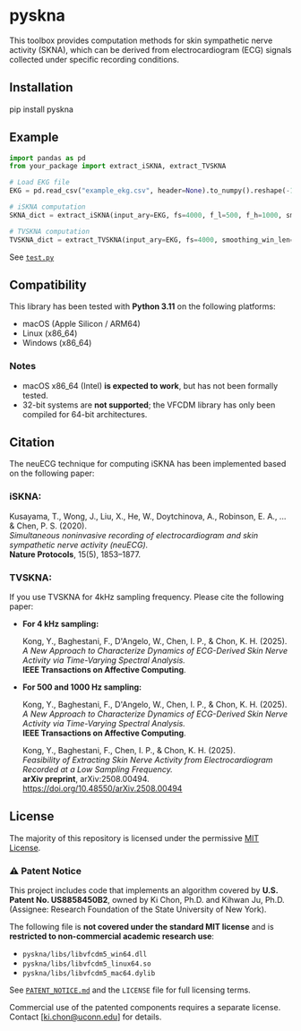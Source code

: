 # pyskna
This toolbox provides computation methods for skin sympathetic nerve activity (SKNA), which can be derived from electrocardiogram (ECG) signals collected under specific recording conditions.

## Installation
pip install pyskna

## Example



```python
import pandas as pd
from your_package import extract_iSKNA, extract_TVSKNA

# Load EKG file
EKG = pd.read_csv("example_ekg.csv", header=None).to_numpy().reshape(-1)

# iSKNA computation
SKNA_dict = extract_iSKNA(input_ary=EKG, fs=4000, f_l=500, f_h=1000, smoothing_win_len=0.1)

# TVSKNA computation
TVSKNA_dict = extract_TVSKNA(input_ary=EKG, fs=4000, smoothing_win_len=0.1, thread_n=12)

```
See [`test.py`](./tests/test.py)

## Compatibility
This library has been tested with **Python 3.11** on the following platforms:
- macOS (Apple Silicon / ARM64) 
- Linux (x86_64)
- Windows (x86_64)

### Notes
- macOS x86_64 (Intel) **is expected to work**, but has not been formally tested.
- 32-bit systems are **not supported**; the VFCDM library has only been compiled for 64-bit architectures.

## Citation
The neuECG technique for computing iSKNA has been implemented based on the following paper:
### iSKNA:
Kusayama, T., Wong, J., Liu, X., He, W., Doytchinova, A., Robinson, E. A., ... & Chen, P. S. (2020).  
*Simultaneous noninvasive recording of electrocardiogram and skin sympathetic nerve activity (neuECG).*  
**Nature Protocols**, 15(5), 1853–1877.

### TVSKNA:
If you use TVSKNA for 4kHz sampling frequency. Please cite the following paper:

- **For 4 kHz sampling:**

  Kong, Y., Baghestani, F., D'Angelo, W., Chen, I. P., & Chon, K. H. (2025).  
  *A New Approach to Characterize Dynamics of ECG-Derived Skin Nerve Activity via Time-Varying Spectral Analysis.*  
  **IEEE Transactions on Affective Computing**.

- **For 500 and 1000 Hz sampling:**

  Kong, Y., Baghestani, F., D'Angelo, W., Chen, I. P., & Chon, K. H. (2025).  
  *A New Approach to Characterize Dynamics of ECG-Derived Skin Nerve Activity via Time-Varying Spectral Analysis.*  
  **IEEE Transactions on Affective Computing**.

  Kong, Y., Baghestani, F., Chen, I. P., & Chon, K. H. (2025).  
  *Feasibility of Extracting Skin Nerve Activity from Electrocardiogram Recorded at a Low Sampling Frequency.*  
  **arXiv preprint**, arXiv:2508.00494. https://doi.org/10.48550/arXiv.2508.00494



## License

The majority of this repository is licensed under the permissive [MIT License](https://opensource.org/licenses/MIT).

### ⚠️ Patent Notice

This project includes code that implements an algorithm covered by **U.S. Patent No. US8858450B2**, owned by Ki Chon, Ph.D. and Kihwan Ju, Ph.D. (Assignee: Research Foundation of the State University of New York).

The following file is **not covered under the standard MIT license** and is **restricted to non-commercial academic research use**:

- `pyskna/libs/libvfcdm5_win64.dll`
- `pyskna/libs/libvfcdm5_linux64.so`
- `pyskna/libs/libvfcdm5_mac64.dylib`

See [`PATENT_NOTICE.md`](./PATENT_NOTICE.md) and the `LICENSE` file for full licensing terms.

Commercial use of the patented components requires a separate license. Contact [ki.chon@uconn.edu] for details.
